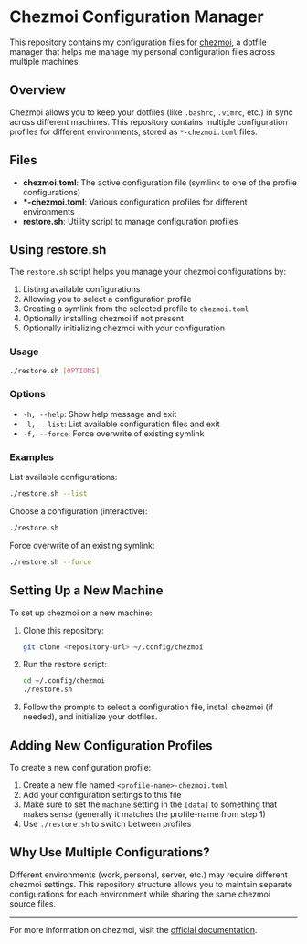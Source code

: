 # Chezmoi Configuration Manager

This repository contains my configuration files for [chezmoi](https://www.chezmoi.io/), a dotfile manager that helps me manage my personal configuration files across multiple machines.

## Overview

Chezmoi allows you to keep your dotfiles (like `.bashrc`, `.vimrc`, etc.) in sync across different machines. This repository contains multiple configuration profiles for different environments, stored as `*-chezmoi.toml` files.

## Files

- **chezmoi.toml**: The active configuration file (symlink to one of the profile configurations)
- **\*-chezmoi.toml**: Various configuration profiles for different environments
- **restore.sh**: Utility script to manage configuration profiles

## Using restore.sh

The `restore.sh` script helps you manage your chezmoi configurations by:

1. Listing available configurations
2. Allowing you to select a configuration profile
3. Creating a symlink from the selected profile to `chezmoi.toml`
4. Optionally installing chezmoi if not present
5. Optionally initializing chezmoi with your configuration

### Usage

```bash
./restore.sh [OPTIONS]
```

### Options

- `-h, --help`: Show help message and exit
- `-l, --list`: List available configuration files and exit
- `-f, --force`: Force overwrite of existing symlink

### Examples

List available configurations:
```bash
./restore.sh --list
```

Choose a configuration (interactive):
```bash
./restore.sh
```

Force overwrite of an existing symlink:
```bash
./restore.sh --force
```

## Setting Up a New Machine

To set up chezmoi on a new machine:

1. Clone this repository:
   ```bash
   git clone <repository-url> ~/.config/chezmoi
   ```

2. Run the restore script:
   ```bash
   cd ~/.config/chezmoi
   ./restore.sh
   ```

3. Follow the prompts to select a configuration file, install chezmoi (if needed), and initialize your dotfiles.

## Adding New Configuration Profiles

To create a new configuration profile:

1. Create a new file named `<profile-name>-chezmoi.toml` 
2. Add your configuration settings to this file
3. Make sure to set the `machine` setting in the `[data]` to something that makes sense (generally it matches the profile-name from step 1)
4. Use `./restore.sh` to switch between profiles

## Why Use Multiple Configurations?

Different environments (work, personal, server, etc.) may require different chezmoi settings. This repository structure allows you to maintain separate configurations for each environment while sharing the same chezmoi source files.

---

For more information on chezmoi, visit the [official documentation](https://www.chezmoi.io/).
